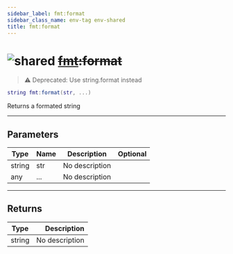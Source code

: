 ```yaml
---
sidebar_label: fmt:format
sidebar_class_name: env-tag env-shared
title: fmt:format
---
```


# <img src='/img/wiki/shared.png' alt='shared' data-tag='env-tag' /> ~~[fmt](../fmt/README.md):format~~

> ⚠ Deprecated: Use string.format instead

```lua
string fmt:format(str, ...)
```

Returns a formated string<br/>

-----------------
## Parameters

| Type   | Name | Description | Optional |
| ------ | ---- | ----------- | -------: |
| string | str | No description |   |
| any | ... | No description |   |

-----------------
## Returns

| Type   | Description |
| ------ | ----------: |
| string | No description |
